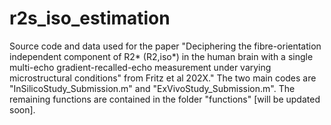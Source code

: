 # r2s_iso_estimation
Source code and data used for the paper "Deciphering the fibre-orientation independent component of R2* (R2,iso*) in the human brain with a single multi-echo gradient-recalled-echo measurement under varying microstructural conditions" from Fritz et al 202X."
The two main codes are "InSilicoStudy_Submission.m" and "ExVivoStudy_Submission.m". The remaining functions are contained in the folder "functions" [will be updated soon]. 
